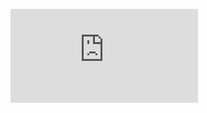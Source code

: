 ![Compiled pdf](http://github.com/JayceHN/bbc.com/blob/master/INGI1341_P2.pdf)
<object width="400" height="400" data="bbc.com/INGI1341_P2.pdf"></object>
